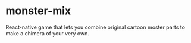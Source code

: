 # monster-mix
React-native game that lets you combine original cartoon moster parts to make a chimera of your very own.
